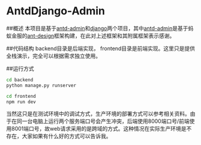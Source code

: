 # AntdDjango-Admin

##概述
本项目是基于[antd-admin](https://github.com/zuiidea/antd-admin)和[django](https://github.com/django/django)两个项目，其中[antd-admin](https://github.com/zuiidea/antd-admin)是基于蚂蚁金服的[ant-design](https://github.com/ant-design/ant-design)框架构建，在此对上述框架和其附属框架表示感谢。

##代码结构
backend目录是后端实现， frontend目录是前端实现。这里只是提供全栈演示，完全可以根据需求独立使用。

##运行方式
```bash
cd backend
python manage.py runserver

cd frontend
npm run dev
```
当然这只是在测试环境中的调试方式，生产环境的部署方式可以参考相关资料。由于在同一台电脑上运行两个服务端口号会产生冲突，后端使用8000端口号/前端使用8001端口号，故web请求采用的是跨域的方式。这种情况在实际生产环境是不存在，大家如果有什么好的方式可以告诉我。
